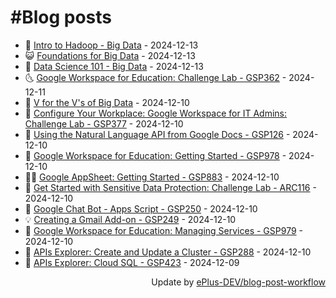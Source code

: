 # #Blog posts
<!-- BLOG-POST-LIST:START -->
- 🧰 [Intro to Hadoop - Big Data](https://eplus.dev/intro-to-hadoop-big-data) - 2024-12-13
- 😺 [Foundations for Big Data](https://eplus.dev/foundations-for-big-data) - 2024-12-13
- 🗽 [Data Science 101 - Big Data](https://eplus.dev/data-science-101-big-data) - 2024-12-13
- 🌜 [Google Workspace for Education: Challenge Lab - GSP362](https://eplus.dev/google-workspace-for-education-challenge-lab-gsp362) - 2024-12-11
- 📝 [V for the V&#39;s of Big Data](https://eplus.dev/v-for-the-vs-of-big-data) - 2024-12-10
- 🚀 [Configure Your Workplace: Google Workspace for IT Admins: Challenge Lab - GSP377](https://eplus.dev/configure-your-workplace-google-workspace-for-it-admins-challenge-lab-gsp377) - 2024-12-10
- 💼 [Using the Natural Language API from Google Docs - GSP126](https://eplus.dev/using-the-natural-language-api-from-google-docs-gsp126) - 2024-12-10
- 🦣 [Google Workspace for Education: Getting Started - GSP978](https://eplus.dev/google-workspace-for-education-getting-started-gsp978) - 2024-12-10
- 👨‍🏫 [Google AppSheet: Getting Started - GSP883](https://eplus.dev/google-appsheet-getting-started-gsp883) - 2024-12-10
- 🔭 [Get Started with Sensitive Data Protection: Challenge Lab - ARC116](https://eplus.dev/get-started-with-sensitive-data-protection-challenge-lab-arc116) - 2024-12-10
- 🤡 [Google Chat Bot - Apps Script - GSP250](https://eplus.dev/google-chat-bot-apps-script-gsp250) - 2024-12-10
- 💡 [Creating a Gmail Add-on - GSP249](https://eplus.dev/creating-a-gmail-add-on-gsp249) - 2024-12-10
- 🦣 [Google Workspace for Education: Managing Services - GSP979](https://eplus.dev/google-workspace-for-education-managing-services-gsp979) - 2024-12-10
- 💪 [APIs Explorer: Create and Update a Cluster - GSP288](https://eplus.dev/apis-explorer-create-and-update-a-cluster-gsp288) - 2024-12-10
- 🤡 [APIs Explorer: Cloud SQL - GSP423](https://eplus.dev/apis-explorer-cloud-sql-gsp423) - 2024-12-09<!-- BLOG-POST-LIST:END -->
<div align="right">
  Update by <a target="_blank"
    href="https://github.com/ePlus-DEV/blog-post-workflow">ePlus-DEV/blog-post-workflow</a>
</div>
